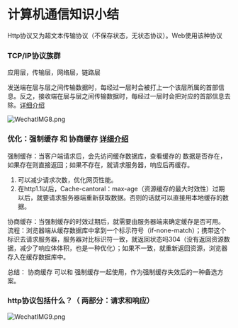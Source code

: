 # 计算机通信知识小结

Http协议又为超文本传输协议（不保存状态，无状态协议）。Web使用该种协议

### TCP/IP协议族群 
应用层，传输层，网络层，链路层

发送端在层与层之间传输数据时，每经过一层时会被打上一个该层所属的首部信息。反之，接收端在层与层之间传输数据时，每经过一层时会把对应的首部信息去除。[详细介绍](https://juejin.im/post/5cd0438c6fb9a031ec6d3ab2#heading-19)

![WechatIMG8.png](https://i.loli.net/2019/08/28/fxjntWNSzTuRF7m.png)

### 优化：强制缓存 和 协商缓存 [详细介绍](https://juejin.im/post/5c22ee806fb9a049fb43b2c5)
强制缓存：当客户端请求后，会先访问缓存数据库，查看缓存的 数据是否存在，如果存在则直接返回；如果不存在，就请求服务器，响应后再缓存。

1. 可以减少请求次数，优化网页性能。
2. 在http1.1以后，Cache-cantoral：max-age（资源缓存的最大时效性）过期以后，就要请求服务器端重新获取数据。否则的话就可以直接用本地缓存的数据。

协商缓存：当强制缓存的时效过期后，就需要由服务器端来确定缓存是否可用。
流程：浏览器端从缓存数据库中拿到一个标示符号（if-none-match）；携带这个标识去请求服务器，服务器对比标识符一致，就返回状态吗304（没有返回资源数据，减少了响应体体积，也是一种优化）；如果不一致，就重新返回资源，浏览器存入在缓存数据库中。

总结： 协商缓存 可以和 强制缓存一起使用，作为强制缓存失效后的一种备选方案。
       
###  http协议包括什么？（ 两部分：请求和响应）
![WechatIMG9.png](https://i.loli.net/2019/08/28/erMhb7PuOSspiYK.png)

 
 